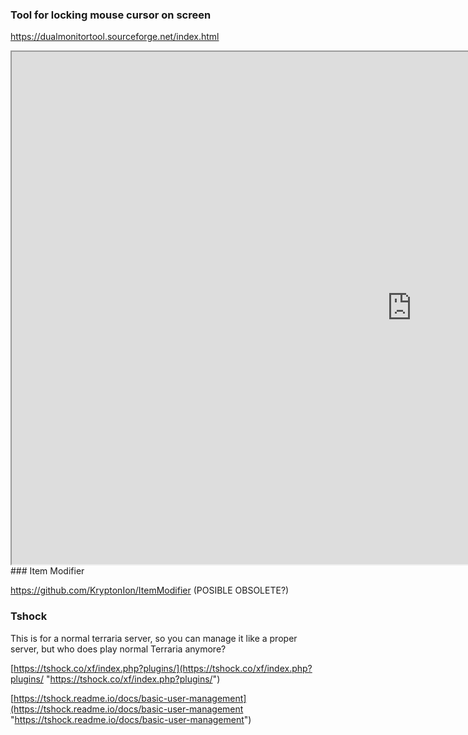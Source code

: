### Tool for locking mouse cursor on screen

https://dualmonitortool.sourceforge.net/index.html

<iframe width="1280" height="820"  src="https://www.neowin.net/forum/topic/1146484-how-to-lock-your-mouse-inside-a-game-on-a-dual-monitor-setup/"></iframe>
### Item Modifier

https://github.com/KryptonIon/ItemModifier (POSIBLE OBSOLETE?)


### Tshock

This is for a normal terraria server, so you can manage it like a proper server, but who does play normal Terraria anymore?

[https://tshock.co/xf/index.php?plugins/](https://tshock.co/xf/index.php?plugins/ "https://tshock.co/xf/index.php?plugins/")

[https://tshock.readme.io/docs/basic-user-management](https://tshock.readme.io/docs/basic-user-management "https://tshock.readme.io/docs/basic-user-management")